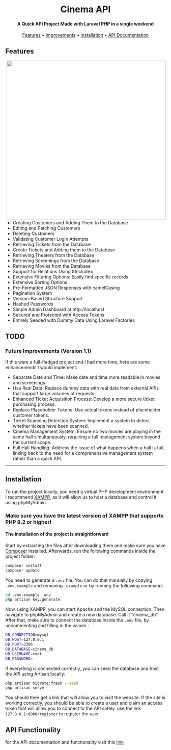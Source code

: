 
<h1 align="center">
  Cinema API 
  <br>
</h1>

<h4 align="center">A Quick API Project Made with Laravel PHP in a single weekend</h4>

<p align="center">
  <a href="#features">Features</a>
  •
  <a href="#todo">Improvements</a>
  •
  <a href="#installation">Installation</a>
  •
  <a href="https://documenter.getpostman.com/view/10567374/2sA3XQiNHA" target="__blank">API Documentation</a>
</p>


## Features

<img align="right" src="https://i.imgur.com/KjuBPOn.png" style="width:500px">

- Creating Customers and Adding Them to the Database
- Editing and Patching Customers
- Deleting Customers
- Validating Customer Login Attempts
- Retrieving Tickets from the Database
- Create Tickets and Adding them to the Database
- Retrieving Theaters from the Database
- Retrieving Screenings from the Database
- Retrieving Movies from the Database
- Support for Relations Using &Include=
- Extensive Filtering Options: Easily find specific records.
- Extensive Sorting Options
- Pre-Formatted JSON Responses with camelCasing
- Pagination System
- Version-Based Structure Support
- Hashed Passwords
- Simple Admin Dashboard at http://localhost
- Secured and Protected with Access Tokens
- Entirely Seeded with Dummy Data Using Laravel Factories

## TODO
### Future Improvements (Version 1.1)
If this were a full-fledged project and I had more time, here are some enhancements I would implement:

- Separate Date and Time: Make date and time more readable in movies and screenings.
- Use Real Data: Replace dummy data with real data from external APIs that support large volumes of requests.
- Enhanced Ticket Acquisition Process: Develop a more secure ticket purchasing process.
- Replace Placeholder Tokens: Use actual tokens instead of placeholder customer tokens.
- Ticket Scanning Detection System: Implement a system to detect whether tickets have been scanned.
- Cinema Management System: Ensure no two movies are playing in the same hall simultaneously, requiring a full management system beyond the current scope.
- Full Hall Handling: Address the issue of what happens when a hall is full, linking back to the need for a comprehensive management system rather than a quick API.

---

## Installation

To run the project locally, you need a virtual PHP development environment. I recommend [XAMPP](https://www.apachefriends.org), as it will allow us to host a database and control it using phpMyAdmin.
### Make sure you have the latest version of XAMPP that supports PHP 8.2 or higher!

#### The installation of the project is straightforward

Start by extracting the files after downloading them and make sure you have [Composer](https://getcomposer.org) installed. Afterwards, run the following commands inside the project folder:

  ```sh
  composer install 
  composer update
  ```

You need to generate a `.env` file. You can do that manually by copying `.env.example` and removing `.example` or by running the following command:

  ```sh
  cd .env.example .env
  php artisan key:generate
  ``` 

Now, using XAMPP, you can start Apache and the MySQL connection. Then navigate to phpMyAdmin and create a new database. Call it "cinema_db".
After that, make sure to connect the database inside the `.env` file, by uncommenting and filling in the values :

```sh
DB_CONNECTION=mysql
DB_HOST=127.0.0.1
DB_PORT=3306
DB_DATABASE=cinema_db
DB_USERNAME=root
DB_PASSWORD=
```

If everything is connected correctly, you can seed the database and host the API using Artisan locally:

```sh
php artisan migrate:fresh --seed
php artisan serve
```

You should then get a link that will allow you to visit the website.
If the site is working correctly, you should be able to create a user and claim an access token that will allow you to connect to the API safely.
use the link `127.0.0.1:8000/register` to register the user


## API Functionality

for the API documentation and functionality visit this [link](https://documenter.getpostman.com/view/10567374/2sA3XQiNHA)
